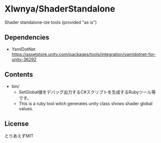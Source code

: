 # Xlwnya/ShaderStandalone
Shader standalone-ize tools (provided "as is")

## Dependencies
* YamlDotNet https://assetstore.unity.com/packages/tools/integration/yamldotnet-for-unity-36292

## Contents
* bin/
  * SetGlobal値をデバッグ出力するC#スクリプトを生成するRubyツール等です。
  * This is a ruby tool witch generates unity class shows shader global values.

## License
とりあえずMIT
